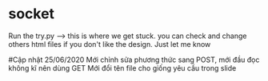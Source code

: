 # socket
Run the try.py --> this is where we get stuck.
you can check and change others html files if you don't like the design.
Just let me know

#Cập nhật 25/06/2020
Mới chỉnh sửa phương thức sang POST, mới đầu đọc không kĩ nên dùng GET
Mới đổi tên file cho giống yêu cầu trong slide
